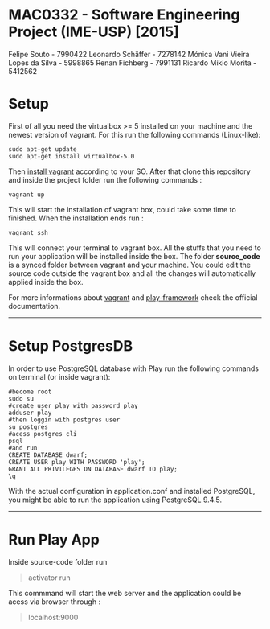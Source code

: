 MAC0332 - Software Engineering Project (IME-USP) [2015]
=========

Felipe Souto - 7990422
Leonardo Schäffer - 7278142
Mónica Vani Vieira Lopes da Silva - 5998865
Renan Fichberg - 7991131
Ricardo Mikio Morita - 5412562

Setup
========
First of all you need the virtualbox >= 5 installed on your machine and the newest version of vagrant. For this run the following commands (Linux-like):

    sudo apt-get update
    sudo apt-get install virtualbox-5.0

Then [install vagrant](http://www.vagrantup.com/downloads) according to your SO. After that clone this repository and inside the project folder run the following commands :

    vagrant up
    
This will start the installation of vagrant box, could take some time to finished. When the installation ends run : 

    vagrant ssh

This will connect your terminal to vagrant box. All the stuffs that you need to run your application will be installed inside the box. The folder **source_code** is a synced folder between vagrant and your machine. You could edit the source code outside the vagrant box and all the changes will automatically applied inside the box.

For more informations about [vagrant](https://docs.vagrantup.com/v2/) and [play-framework](https://www.playframework.com/documentation) check the official documentation.

---
Setup PostgresDB
===
In order to use PostgreSQL database with Play run the following commands on terminal (or inside vagrant):
```
#become root
sudo su
#create user play with password play
adduser play
#then loggin with postgres user
su postgres
#acess postgres cli
psql
#and run
CREATE DATABASE dwarf;
CREATE USER play WITH PASSWORD 'play';
GRANT ALL PRIVILEGES ON DATABASE dwarf TO play;
\q
```
With the actual configuration in application.conf and installed PostgreSQL, you might be able to run the application using PostgreSQL 9.4.5.

---
Run Play App
===
Inside source-code folder run 
> activator run  

This commmand will start the web server and the application could be acess via browser through :

> localhost:9000
